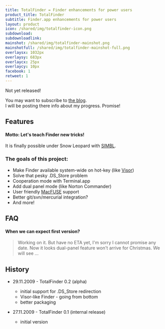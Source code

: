 ```yaml
---
title: TotalFinder = Finder enhancements for power users
product_title: TotalFinder
subtitle: Finder.app enhancements for power users
layout: product
icon: /shared/img/totalfinder-icon.png
subdownload: 
subdownloadlink:
mainshot: /shared/img/totalfinder-mainshot.png
mainshotfull: /shared/img/totalfinder-mainshot-full.png
overlaysx: 1032px
overlaysy: 683px
overlaycx: 25px
overlaycy: 10px
facebook: 1
retweet: 1
---
```


<div class="more-box more-box-align">
    <div class="release-notice">Not yet released!</div>
    <p class="release-explanation">You may want to subscribe to <a href="http://blog.binaryage.com">the blog</a>.<br>I will be posting there info about my progress. Promise!</p>
</div>


## Features

#### Motto: Let's teach Finder new tricks!

It is finally possible under Snow Leopard with <a href="http://www.culater.net/software/SIMBL/SIMBL.php">SIMBL</a>.

### The goals of this project:

* Make Finder available system-wide on hot-key (like [Visor](http://visor.binaryage.com))
* Solve that pesky .DS_Store problem
* Cooperation mode with Terminal.app
* Add dual panel mode (like Norton Commander)
* User friendly [MacFUSE](http://code.google.com/p/macfuse/) support
* Better git/svn/mercurial integration?
* And more!

## FAQ

#### When we can expect first version?
> Working on it. But have no ETA yet, I'm sorry I cannot promise any date. Now it looks dual-panel feature won't arrive for Christmas. We will see ...

## History

  * 29.11.2009 - TotalFinder 0.2 (alpha)
    * initial support for .DS_Store redirection
    * Visor-like Finder - going from bottom
    * better packaging
    
  * 27.11.2009 - TotalFinder 0.1 (internal release)
    * initial version